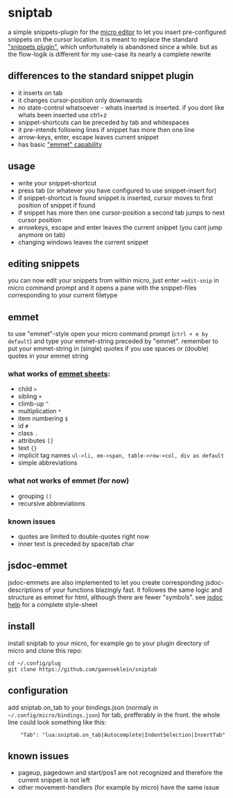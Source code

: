 # sniptab
a simple snippets-plugin for the [micro editor](https://github.com/zyedidia/micro) to let you insert pre-configured snippets on the cursor location. 
it is meant to replace the standard ["snippets plugin"](https://github.com/micro-editor/updated-plugins/tree/master/micro-snippets-plugin), which 
unfortunately is abandoned since a while. 
but as the flow-logik is different for my use-case its nearly a complete rewrite

## differences to the standard snippet plugin
- it inserts on tab 
- it changes cursor-position only downwards
- no state-control whatsoever - whats inserted is inserted. if you dont like whats been inserted use ctrl+z
- snippet-shortcuts can be preceded by tab and whitespaces 
- it pre-intends following lines if snippet has more then one line
- arrow-keys, enter, escape leaves current snippet
- has basic ["emmet" capability](https://docs.emmet.io/cheat-sheet/)

## usage
- write your snippet-shortcut
- press tab (or whatever you have configured to use snippet-insert for)
- if snippet-shortcut is found snippet is inserted, cursor moves to first position of snippet if found
- if snippet has more then one cursor-position a second tab jumps to next cursor position
- arrowkeys, escape and enter leaves the current snippet (you cant jump anymore on tab)
- changing windows leaves the current snippet

## editing snippets
you can now edit your snippets from within micro, just enter `>edit-snip` in micro command prompt and it opens a pane 
with the snippet-files corresponding to your current filetype

## emmet
to use "emmet"-style open your micro command prompt (`ctrl + e by default`) and type your emmet-string preceded by "emmet". 
remember to put your emmet-string in (single) quotes if you use spaces or  (double) quotes in your emmet string
### what works of [emmet sheets](https://docs.emmet.io/cheat-sheet/):
- child `>`
- sibling `+`
- climb-up `^`
- multiplication `*`
- item numbering `$`
- id `#`
- class `.`
- attributes `[]`
- text `{}`
- implicit tag names `ul->li, em->span, table->row->col, div as default`
- simple abbreviations

### what not works of emmet (for now)
- grouping `()`
- recursive abbreviations

### known issues
- quotes are limited to double-quotes right now
- inner text is preceded by space/tab char 

## jsdoc-emmet
jsdoc-emmets are also implemented to let you create corresponding jsdoc-descriptions of your functions blazingly fast. 
it followes the same logic and structure as emmet for html, although there are fewer "symbols". 
see [jsdoc help](jsdoc.md) for a complete style-sheet 

## install 
install sniptab to your micro, for example go to your plugin directory of micro and clone this repo:
```
cd ~/.config/plug
git clone https://github.com/gaenseklein/sniptab
```

## configuration
add sniptab.on_tab to your bindings.json (normaly in `~/.config/micro/bindings.json`) for tab, 
prefferably in the front.
the whole line could look something like this:
```
	"Tab": "lua:sniptab.on_tab|Autocomplete|IndentSelection|InsertTab"
```

## known issues
- pageup, pagedown and start/pos1 are not recognized and therefore the current snippet is not left
- other movement-handlers (for example by micro) have the same issue